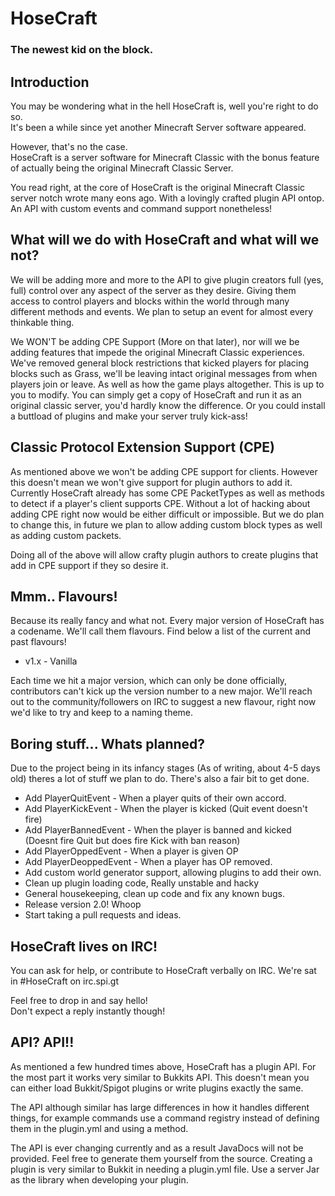 # HoseCraft

### The newest kid on the block.

## Introduction

You may be wondering what in the hell HoseCraft is, well you're right to do so.  
It's been a while since yet another Minecraft Server software appeared.

However, that's no the case.  
HoseCraft is a server software for Minecraft Classic with the bonus feature of actually being the original Minecraft Classic Server.

You read right, at the core of HoseCraft is the original Minecraft Classic server notch wrote many eons ago. With a lovingly crafted plugin API ontop.  
An API with custom events and command support nonetheless!

## What will we do with HoseCraft and what will we not?

We will be adding more and more to the API to give plugin creators full (yes, full) control over any aspect of the server as they desire. Giving them access to control players and blocks within the world through many different methods and events. We plan to setup an event for almost every thinkable thing.

We WON'T be adding CPE Support (More on that later), nor will we be adding features that impede the original Minecraft Classic experiences. We've removed general block restrictions that kicked players for placing blocks such as Grass, we'll be leaving intact original messages from when players join or leave. As well as how the game plays altogether. This is up to you to modify. You can simply get a copy of HoseCraft and run it as an original classic server, you'd hardly know the difference. Or you could install a buttload of plugins and make your server truly kick-ass!

## Classic Protocol Extension Support (CPE)

As mentioned above we won't be adding CPE support for clients. However this doesn't mean we won't give support for plugin authors to add it. Currently HoseCraft already has some CPE PacketTypes as well as methods to detect if a player's client supports CPE. Without a lot of hacking about adding CPE right now would be either difficult or impossible. But we do plan to change this, in future we plan to allow adding custom block types as well as adding custom packets.

Doing all of the above will allow crafty plugin authors to create plugins that add in CPE support if they so desire it.

## Mmm.. Flavours!

Because its really fancy and what not. Every major version of HoseCraft has a codename. We'll call them flavours. Find below a list of the current and past flavours!

*   v1.x - Vanilla

Each time we hit a major version, which can only be done officially, contributors can't kick up the version number to a new major. We'll reach out to the community/followers on IRC to suggest a new flavour, right now we'd like to try and keep to a naming theme.

## Boring stuff... Whats planned?

Due to the project being in its infancy stages (As of writing, about 4-5 days old) theres a lot of stuff we plan to do. There's also a fair bit to get done.

*   Add PlayerQuitEvent - When a player quits of their own accord.
*   Add PlayerKickEvent - When the player is kicked (Quit event doesn't fire)
*   Add PlayerBannedEvent - When the player is banned and kicked (Doesnt fire Quit but does fire Kick with ban reason)
*   Add PlayerOppedEvent - When a player is given OP
*   Add PlayerDeoppedEvent - When a player has OP removed.
*   Add custom world generator support, allowing plugins to add their own.
*   Clean up plugin loading code, Really unstable and hacky
*   General housekeeping, clean up code and fix any known bugs.
*   Release version 2.0! Whoop
*   Start taking a pull requests and ideas.

## HoseCraft lives on IRC!

You can ask for help, or contribute to HoseCraft verbally on IRC. We're sat in #HoseCraft on irc.spi.gt

Feel free to drop in and say hello!  
Don't expect a reply instantly though!

## API? API!!

As mentioned a few hundred times above, HoseCraft has a plugin API. For the most part it works very similar to Bukkits API. This doesn't mean you can either load Bukkit/Spigot plugins or write plugins exactly the same.

The API although similar has large differences in how it handles different things, for example commands use a command registry instead of defining them in the plugin.yml and using a method.

The API is ever changing currently and as a result JavaDocs will not be provided. Feel free to generate them yourself from the source. Creating a plugin is very similar to Bukkit in needing a plugin.yml file. Use a server Jar as the library when developing your plugin.
